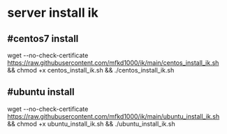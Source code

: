 # server install ik

## #centos7 install 

wget --no-check-certificate https://raw.githubusercontent.com/mfkd1000/ik/main/centos_install_ik.sh && chmod +x centos_install_ik.sh && ./centos_install_ik.sh


## #ubuntu install 

wget --no-check-certificate https://raw.githubusercontent.com/mfkd1000/ik/main/ubuntu_install_ik.sh && chmod +x ubuntu_install_ik.sh && ./ubuntu_install_ik.sh
